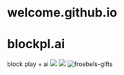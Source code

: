 # welcome.github.io
# blockpl.ai
block play + ai
<img src=froebels-gifts.jpg>
<img src="froebels-gifts.jpg">
![froebels-gifts](https://user-images.githubusercontent.com/78217584/213529810-470753ec-228d-46a0-97e5-10c4a91cc0e5.jpg)
